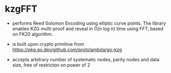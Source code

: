 # kzgFFT


- performs Reed Solomon Encoding using elliptic curve points. The library enables KZG multi-proof and reveal in O(n log n) time using FFT, based on FK20 algorithm.

- is built upon crypto primitive from https://pkg.go.dev/github.com/protolambda/go-kzg

- accepts arbitrary number of systematic nodes, parity nodes and data size, free of restricton on power of 2
